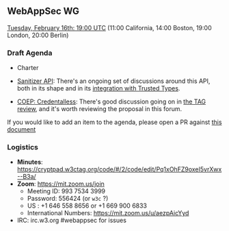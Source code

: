 ## WebAppSec WG

[Tuesday, February 16th: 19:00 UTC](https://www.timeanddate.com/worldclock/fixedtime.html?iso=20210216T1900) (11:00 California, 14:00 Boston, 19:00 London, 20:00 Berlin)

### Draft Agenda

* Charter

* [Sanitizer API](https://wicg.github.io/sanitizer-api/): There's an ongoing set of discussions around this API, both in its shape and in its [integration with Trusted Types](https://github.com/WICG/sanitizer-api/pull/55).

* [COEP: Credentalless](https://github.com/mikewest/credentiallessness/): There's good discussion going on in [the TAG review](https://github.com/w3ctag/design-reviews/issues/582), and it's worth reviewing the proposal in this forum.

If you would like to add an item to the agenda, please open a PR against [this document](https://github.com/w3c/webappsec/blob/master/meetings/2021/2021-02-10-agenda.md)

### Logistics

*   **Minutes**: https://cryptpad.w3ctag.org/code/#/2/code/edit/Pq1xOhFZ9oxeI5vrXwx--B3a/
*   **Zoom**: https://mit.zoom.us/join
    * Meeting ID: 993 7534 3999
    * Password: 556424  (or `w3c` ?)
    * US : +1 646 558 8656 or +1 669 900 6833
    * International Numbers: https://mit.zoom.us/u/aezpAicYyd
*   IRC: irc.w3.org #webappsec for issues
